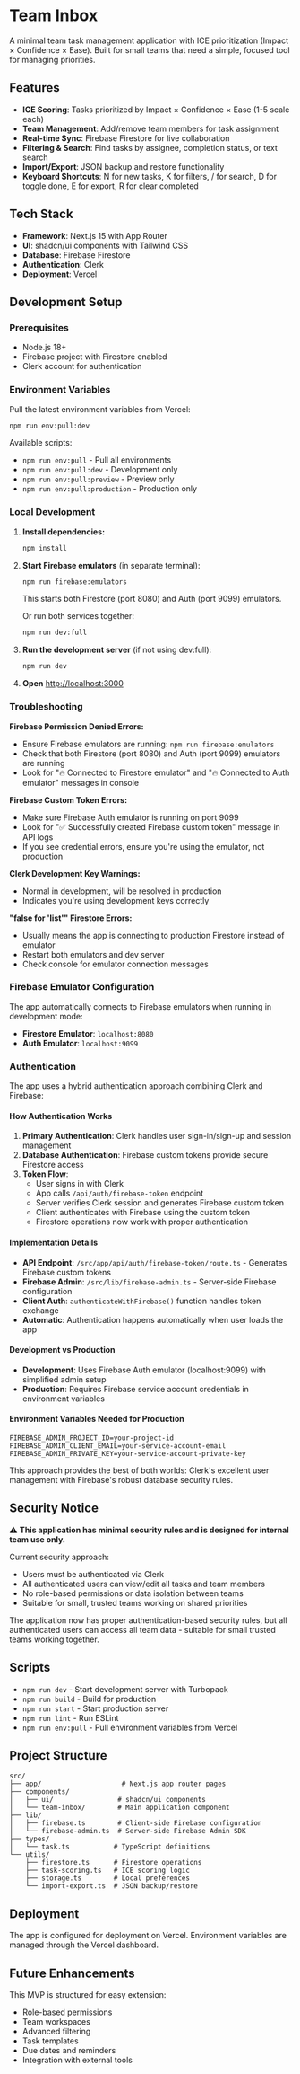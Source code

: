 # Team Inbox

A minimal team task management application with ICE prioritization (Impact × Confidence × Ease). Built for small teams that need a simple, focused tool for managing priorities.

## Features

- **ICE Scoring**: Tasks prioritized by Impact × Confidence × Ease (1-5 scale each)
- **Team Management**: Add/remove team members for task assignment
- **Real-time Sync**: Firebase Firestore for live collaboration
- **Filtering & Search**: Find tasks by assignee, completion status, or text search
- **Import/Export**: JSON backup and restore functionality
- **Keyboard Shortcuts**: N for new tasks, K for filters, / for search, D for toggle done, E for export, R for clear completed

## Tech Stack

- **Framework**: Next.js 15 with App Router
- **UI**: shadcn/ui components with Tailwind CSS
- **Database**: Firebase Firestore
- **Authentication**: Clerk
- **Deployment**: Vercel

## Development Setup

### Prerequisites

- Node.js 18+
- Firebase project with Firestore enabled
- Clerk account for authentication

### Environment Variables

Pull the latest environment variables from Vercel:

```bash
npm run env:pull:dev
```

Available scripts:
- `npm run env:pull` - Pull all environments
- `npm run env:pull:dev` - Development only
- `npm run env:pull:preview` - Preview only  
- `npm run env:pull:production` - Production only

### Local Development

1. **Install dependencies:**
   ```bash
   npm install
   ```

2. **Start Firebase emulators** (in separate terminal):
   ```bash
   npm run firebase:emulators
   ```
   This starts both Firestore (port 8080) and Auth (port 9099) emulators.
   
   Or run both services together:
   ```bash
   npm run dev:full
   ```

3. **Run the development server** (if not using dev:full):
   ```bash
   npm run dev
   ```

4. **Open** [http://localhost:3000](http://localhost:3000)

### Troubleshooting

**Firebase Permission Denied Errors:**
- Ensure Firebase emulators are running: `npm run firebase:emulators` 
- Check that both Firestore (port 8080) and Auth (port 9099) emulators are running
- Look for "🔥 Connected to Firestore emulator" and "🔥 Connected to Auth emulator" messages in console

**Firebase Custom Token Errors:**
- Make sure Firebase Auth emulator is running on port 9099
- Look for "✅ Successfully created Firebase custom token" message in API logs
- If you see credential errors, ensure you're using the emulator, not production

**Clerk Development Key Warnings:**
- Normal in development, will be resolved in production
- Indicates you're using development keys correctly

**"false for 'list'" Firestore Errors:**
- Usually means the app is connecting to production Firestore instead of emulator
- Restart both emulators and dev server
- Check console for emulator connection messages

### Firebase Emulator Configuration

The app automatically connects to Firebase emulators when running in development mode:
- **Firestore Emulator**: `localhost:8080`
- **Auth Emulator**: `localhost:9099`

### Authentication

The app uses a hybrid authentication approach combining Clerk and Firebase:

#### How Authentication Works
1. **Primary Authentication**: Clerk handles user sign-in/sign-up and session management
2. **Database Authentication**: Firebase custom tokens provide secure Firestore access
3. **Token Flow**: 
   - User signs in with Clerk
   - App calls `/api/auth/firebase-token` endpoint
   - Server verifies Clerk session and generates Firebase custom token
   - Client authenticates with Firebase using the custom token
   - Firestore operations now work with proper authentication

#### Implementation Details
- **API Endpoint**: `/src/app/api/auth/firebase-token/route.ts` - Generates Firebase custom tokens
- **Firebase Admin**: `/src/lib/firebase-admin.ts` - Server-side Firebase configuration
- **Client Auth**: `authenticateWithFirebase()` function handles token exchange
- **Automatic**: Authentication happens automatically when user loads the app

#### Development vs Production
- **Development**: Uses Firebase Auth emulator (localhost:9099) with simplified admin setup
- **Production**: Requires Firebase service account credentials in environment variables

#### Environment Variables Needed for Production
```env
FIREBASE_ADMIN_PROJECT_ID=your-project-id
FIREBASE_ADMIN_CLIENT_EMAIL=your-service-account-email
FIREBASE_ADMIN_PRIVATE_KEY=your-service-account-private-key
```

This approach provides the best of both worlds: Clerk's excellent user management with Firebase's robust database security rules.

## Security Notice

⚠️ **This application has minimal security rules and is designed for internal team use only.** 

Current security approach:
- Users must be authenticated via Clerk
- All authenticated users can view/edit all tasks and team members
- No role-based permissions or data isolation between teams
- Suitable for small, trusted teams working on shared priorities

The application now has proper authentication-based security rules, but all authenticated users can access all team data - suitable for small trusted teams working together.

## Scripts

- `npm run dev` - Start development server with Turbopack
- `npm run build` - Build for production
- `npm run start` - Start production server
- `npm run lint` - Run ESLint
- `npm run env:pull` - Pull environment variables from Vercel

## Project Structure

```
src/
├── app/                    # Next.js app router pages
├── components/
│   ├── ui/                # shadcn/ui components
│   └── team-inbox/        # Main application component
├── lib/
│   ├── firebase.ts        # Client-side Firebase configuration
│   └── firebase-admin.ts  # Server-side Firebase Admin SDK
├── types/
│   └── task.ts           # TypeScript definitions
└── utils/
    ├── firestore.ts      # Firestore operations
    ├── task-scoring.ts   # ICE scoring logic
    ├── storage.ts        # Local preferences
    └── import-export.ts  # JSON backup/restore
```

## Deployment

The app is configured for deployment on Vercel. Environment variables are managed through the Vercel dashboard.

## Future Enhancements

This MVP is structured for easy extension:
- Role-based permissions
- Team workspaces
- Advanced filtering
- Task templates
- Due dates and reminders
- Integration with external tools